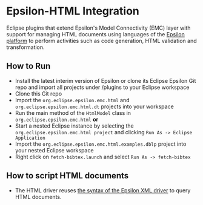 # Epsilon-HTML Integration
Eclipse plugins that extend Epsilon's Model Connectivity (EMC) layer with support for managing HTML documents using languages of the [Epsilon platform](http://www.eclipse.org/epsilon) to perform activities such as code generation, HTML validation and transformation.

## How to Run
* Install the latest interim version of Epsilon or clone its Eclipse Epsilon Git repo and import all projects under /plugins to your Eclipse workspace
* Clone this Git repo
* Import the `org.eclipse.epsilon.emc.html` and `org.eclipse.epsilon.emc.html.dt` projects into your workspace
* Run the main method of the `HtmlModel` class in `org.eclipse.epsilon.emc.html` **or**
* Start a nested Eclipse instance by selecting the `org.eclipse.epsilon.emc.html project` and clicking `Run As -> Eclipse Application`
* Import the `org.eclipse.epsilon.emc.html.examples.dblp` project into your nested Eclipse workspace
* Right click on `fetch-bibtex.launch` and select `Run As -> fetch-bibtex`

## How to script HTML documents
* The HTML driver reuses [the syntax of the Epsilon XML driver](https://www.eclipse.org/epsilon/doc/articles/plain-xml/) to query HTML documents.
